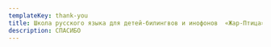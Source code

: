 ```yaml
---
templateKey: thank-you
title: Школа русского языка для детей-билингвов и инофонов  «Жар-Птица»
description: СПАСИБО
---
```

